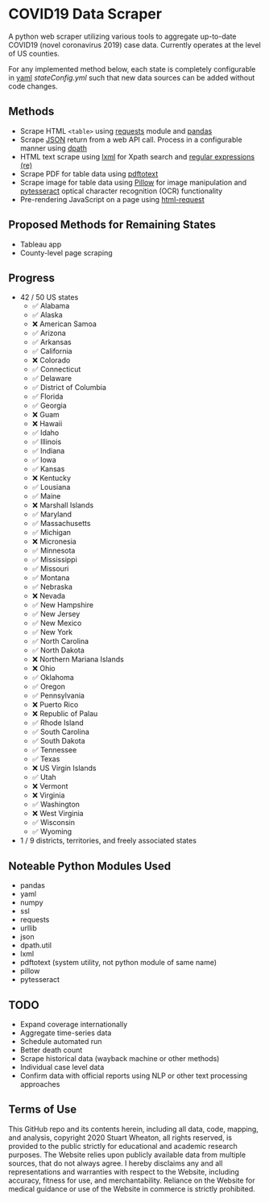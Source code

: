 # COVID19 Data Scraper
A python web scraper utilizing various tools to aggregate up-to-date COVID19 (novel coronavirus 2019) case data. Currently operates at the level of US counties.

For any implemented method below, each state is completely configurable in [yaml](https://pyyaml.org/wiki/PyYAMLDocumentation) _stateConfig.yml_ such that new data sources can be added without code changes.


## Methods
- Scrape HTML ```<table>``` using [requests](https://requests.readthedocs.io/en/master/) module and [pandas](https://pandas.pydata.org/)
- Scrape [JSON](https://docs.python.org/3/library/json.html) return from a web API call. Process in a configurable manner using [dpath](https://pypi.org/project/dpath/)
- HTML text scrape using [lxml](https://lxml.de/) for Xpath search and [regular expressions (re)](https://docs.python.org/3/library/re.html)
- Scrape PDF for table data using [pdftotext](https://www.xpdfreader.com/pdftotext-man.html)
- Scrape image for table data using [Pillow](https://pillow.readthedocs.io/en/stable/) for image manipulation and [pytesseract](https://pypi.org/project/pytesseract/) optical character recognition (OCR) functionality
- Pre-rendering JavaScript on a page using [html-request](https://pypi.org/project/requests-html/)

## Proposed Methods for Remaining States
- Tableau app
- County-level page scraping

## Progress
- 42 / 50 US states
  - :white_check_mark: Alabama
  - :white_check_mark: Alaska
  - :x: American Samoa
  - :white_check_mark: Arizona
  - :white_check_mark: Arkansas
  - :white_check_mark: California
  - :x: Colorado
  - :white_check_mark: Connecticut
  - :white_check_mark: Delaware
  - :white_check_mark: District of Columbia
  - :white_check_mark: Florida
  - :white_check_mark: Georgia
  - :x: Guam
  - :x: Hawaii
  - :white_check_mark: Idaho
  - :white_check_mark: Illinois
  - :white_check_mark: Indiana
  - :white_check_mark: Iowa
  - :white_check_mark: Kansas
  - :x: Kentucky
  - :white_check_mark: Lousiana
  - :white_check_mark: Maine
  - :x: Marshall Islands
  - :white_check_mark: Maryland
  - :white_check_mark: Massachusetts
  - :white_check_mark: Michigan
  - :x: Micronesia
  - :white_check_mark: Minnesota
  - :white_check_mark: Mississippi
  - :white_check_mark: Missouri
  - :white_check_mark: Montana
  - :white_check_mark: Nebraska
  - :x: Nevada
  - :white_check_mark: New Hampshire
  - :white_check_mark: New Jersey
  - :white_check_mark: New Mexico
  - :white_check_mark: New York
  - :white_check_mark: North Carolina
  - :white_check_mark: North Dakota
  - :x: Northern Mariana Islands
  - :x: Ohio
  - :white_check_mark: Oklahoma
  - :white_check_mark: Oregon
  - :white_check_mark: Pennsylvania
  - :x: Puerto Rico
  - :x: Republic of Palau
  - :white_check_mark: Rhode Island
  - :white_check_mark: South Carolina
  - :white_check_mark: South Dakota
  - :white_check_mark: Tennessee
  - :white_check_mark: Texas
  - :x: US Virgin Islands
  - :white_check_mark: Utah
  - :x: Vermont
  - :x: Virginia
  - :white_check_mark: Washington
  - :x: West Virginia
  - :white_check_mark: Wisconsin
  - :white_check_mark: Wyoming
- 1 / 9 districts, territories, and freely associated states

## Noteable Python Modules Used
- pandas
- yaml
- numpy
- ssl
- requests
- urllib
- json
- dpath.util
- lxml
- pdftotext (system utility, not python module of same name)
- pillow
- pytesseract

## TODO
- Expand coverage internationally
- Aggregate time-series data
- Schedule automated run
- Better death count
- Scrape historical data (wayback machine or other methods)
- Individual case level data
- Confirm data with official reports using NLP or other text processing approaches

## Terms of Use
This GitHub repo and its contents herein, including all data, code, mapping, and analysis, copyright 2020 Stuart Wheaton, all rights reserved, is provided to the public strictly for educational and academic research purposes. The Website relies upon publicly available data from multiple sources, that do not always agree. I hereby disclaims any and all representations and warranties with respect to the Website, including accuracy, fitness for use, and merchantability. Reliance on the Website for medical guidance or use of the Website in commerce is strictly prohibited.
